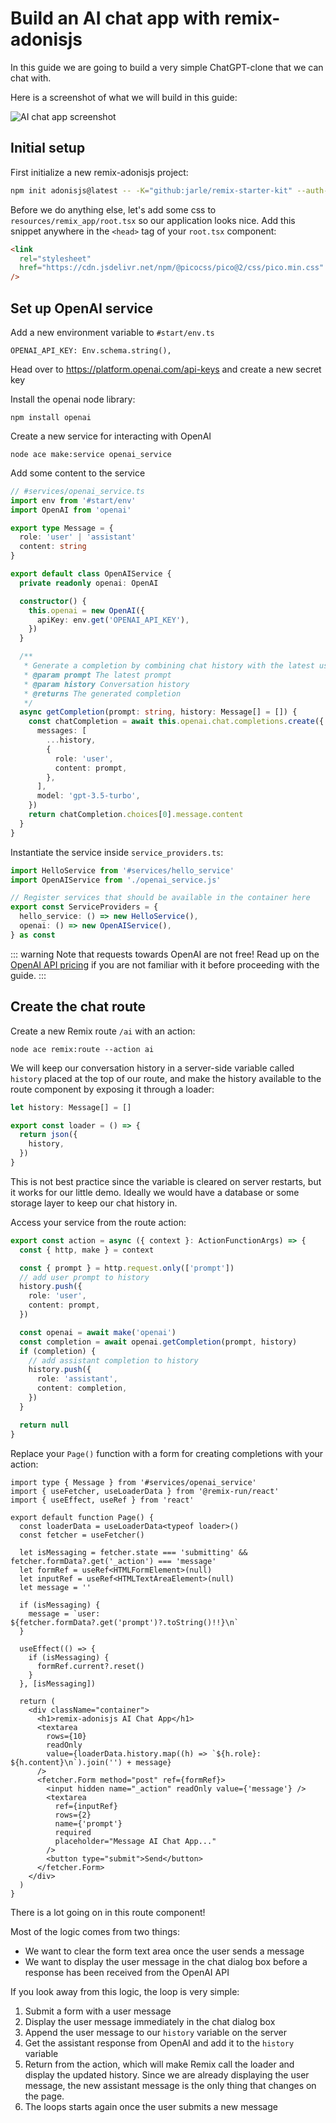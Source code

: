 # Build an AI chat app with remix-adonisjs

In this guide we are going to build a very simple ChatGPT-clone that we can chat with.

Here is a screenshot of what we will build in this guide:

![AI chat app screenshot](../img/ai-chat-app.png)

## Initial setup

First initialize a new remix-adonisjs project:

```sh
npm init adonisjs@latest -- -K="github:jarle/remix-starter-kit" --auth-guard=access_tokens --db=sqlite ai-tutorial
```

Before we do anything else, let's add some css to `resources/remix_app/root.tsx` so our application looks nice.
Add this snippet anywhere in the `<head>` tag of your `root.tsx` component:

```html
<link
  rel="stylesheet"
  href="https://cdn.jsdelivr.net/npm/@picocss/pico@2/css/pico.min.css"
/>
```

## Set up OpenAI service

Add a new environment variable to `#start/env.ts`
```
OPENAI_API_KEY: Env.schema.string(),
```


Head over to https://platform.openai.com/api-keys and create a new secret key

Install the openai node library:
```
npm install openai
```


Create a new service for interacting with OpenAI

```
node ace make:service openai_service
```


Add some content to the service

```ts
// #services/openai_service.ts
import env from '#start/env'
import OpenAI from 'openai'

export type Message = {
  role: 'user' | 'assistant'
  content: string
}

export default class OpenAIService {
  private readonly openai: OpenAI

  constructor() {
    this.openai = new OpenAI({
      apiKey: env.get('OPENAI_API_KEY'),
    })
  }

  /**
   * Generate a completion by combining chat history with the latest user prompt
   * @param prompt The latest prompt
   * @param history Conversation history
   * @returns The generated completion
   */
  async getCompletion(prompt: string, history: Message[] = []) {
    const chatCompletion = await this.openai.chat.completions.create({
      messages: [
        ...history,
        {
          role: 'user',
          content: prompt,
        },
      ],
      model: 'gpt-3.5-turbo',
    })
    return chatCompletion.choices[0].message.content
  }
}
```

Instantiate the service inside `service_providers.ts`:
```ts
import HelloService from '#services/hello_service'
import OpenAIService from './openai_service.js'

// Register services that should be available in the container here
export const ServiceProviders = {
  hello_service: () => new HelloService(),
  openai: () => new OpenAIService(),
} as const
```

::: warning
Note that requests towards OpenAI are not free!
Read up on the [OpenAI API pricing](https://openai.com/pricing) if you are not familiar with it before proceeding with the guide.
:::

## Create the chat route

Create a new Remix route `/ai` with an action:
```
node ace remix:route --action ai
```

We will keep our conversation history in a server-side variable called `history` placed at the top of our route, and make the history available to the route component by exposing it through a loader:

```ts
let history: Message[] = []

export const loader = () => {
  return json({
    history,
  })
}
```

This is not best practice since the variable is cleared on server restarts, but it works for our little demo.
Ideally we would have a database or some storage layer to keep our chat history in.

Access your service from the route action:

```ts
export const action = async ({ context }: ActionFunctionArgs) => {
  const { http, make } = context

  const { prompt } = http.request.only(['prompt'])
  // add user prompt to history
  history.push({
    role: 'user',
    content: prompt,
  })

  const openai = await make('openai')
  const completion = await openai.getCompletion(prompt, history)
  if (completion) {
    // add assistant completion to history
    history.push({
      role: 'assistant',
      content: completion,
    })
  }

  return null
}
```


Replace your `Page()` function with a form for creating completions with your action:

```tsx
import type { Message } from '#services/openai_service'
import { useFetcher, useLoaderData } from '@remix-run/react'
import { useEffect, useRef } from 'react'

export default function Page() {
  const loaderData = useLoaderData<typeof loader>()
  const fetcher = useFetcher()

  let isMessaging = fetcher.state === 'submitting' && fetcher.formData?.get('_action') === 'message'
  let formRef = useRef<HTMLFormElement>(null)
  let inputRef = useRef<HTMLTextAreaElement>(null)
  let message = ''

  if (isMessaging) {
    message = `user: ${fetcher.formData?.get('prompt')?.toString()!!}\n`
  }

  useEffect(() => {
    if (isMessaging) {
      formRef.current?.reset()
    }
  }, [isMessaging])

  return (
    <div className="container">
      <h1>remix-adonisjs AI Chat App</h1>
      <textarea
        rows={10}
        readOnly
        value={loaderData.history.map((h) => `${h.role}: ${h.content}\n`).join('') + message}
      />
      <fetcher.Form method="post" ref={formRef}>
        <input hidden name="_action" readOnly value={'message'} />
        <textarea
          ref={inputRef}
          rows={2}
          name={'prompt'}
          required
          placeholder="Message AI Chat App..."
        />
        <button type="submit">Send</button>
      </fetcher.Form>
    </div>
  )
}
```


There is a lot going on in this route component!

Most of the logic comes from two things:
- We want to clear the form text area once the user sends a message
- We want to display the user message in the chat dialog box before a response has been received from the OpenAI API

If you look away from this logic, the loop is very simple:
1. Submit a form with a user message
1. Display the user message immediately in the chat dialog box
1. Append the user message to our `history` variable on the server
1. Get the assistant response from OpenAI and add it to the `history` variable
1. Return from the action, which will make Remix call the loader and display the updated history. Since we are already displaying the user message, the new assistant message is the only thing that changes on the page.
1. The loops starts again once the user submits a new message
